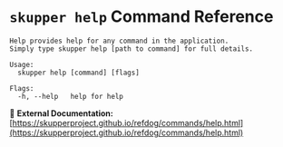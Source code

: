 # `skupper help` Command Reference

```
Help provides help for any command in the application.
Simply type skupper help [path to command] for full details.

Usage:
  skupper help [command] [flags]

Flags:
  -h, --help   help for help
```

🔗 **External Documentation:** [https://skupperproject.github.io/refdog/commands/help.html](https://skupperproject.github.io/refdog/commands/help.html)

